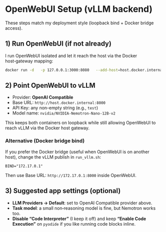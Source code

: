 # OpenWebUI Setup (vLLM backend)

These steps match my deployment style (loopback bind + Docker bridge access).

## 1) Run OpenWebUI (if not already)
I run OpenWebUI isolated and let it reach the host via the Docker host‑gateway mapping:

```bash
docker run -d   -p 127.0.0.1:3000:8080   --add-host=host.docker.internal:host-gateway   -v open-webui:/app/backend/data   --name open-webui --restart always   ghcr.io/open-webui/open-webui:v0.6.25
```

## 2) Point OpenWebUI to vLLM

- Provider: **OpenAI Compatible**
- Base URL: `http://host.docker.internal:8000`
- API Key: any non-empty string (e.g., `test`)
- Model name: `nvidia/NVIDIA-Nemotron-Nano-12B-v2`

This keeps both containers on loopback while still allowing OpenWebUI to reach vLLM via the Docker host gateway.

### Alternative (Docker bridge bind)
If you prefer the Docker bridge (useful when OpenWebUI is on another host), change the vLLM publish in `run_vllm.sh`:

```
BIND="172.17.0.1"
```

Then use Base URL: `http://172.17.0.1:8000` inside OpenWebUI.

## 3) Suggested app settings (optional)

- **LLM Providers → Default**: set to OpenAI Compatible provider above.
- **Task model**: a small non‑reasoning model is fine, but Nemotron works too.
- **Disable “Code Interpreter”** (I keep it off) and keep **“Enable Code Execution”** on `pyodide` if you like running code blocks inline.
